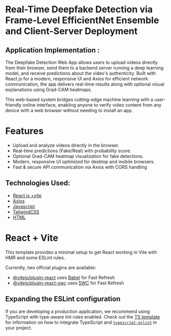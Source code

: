 # Real-Time Deepfake Detection via Frame-Level EfficientNet  Ensemble and Client-Server Deployment

## Application Implementation :

The Deepfake Detection Web App allows users to upload videos directly from their browser, send them to a backend server running a deep learning model, and receive predictions about the video's authenticity.
Built with React.js for a modern, responsive UI and Axios for efficient network communication, the app delivers real-time results along with optional visual explanations using Grad-CAM heatmaps.

This web-based system bridges cutting-edge machine learning with a user-friendly online interface, enabling anyone to verify video content from any device with a web browser  without needing to install an app.


# Features
- Upload and analyze videos directly in the browser.
- Real-time predictions (Fake/Real) with probability score.
- Optional Grad-CAM heatmap visualization for fake detections.
-  Modern, responsive UI optimized for desktop and mobile browsers.
- Fast & secure API communication via Axios with CORS handling

## Technologies Used:
- [React.js +vite](https://vite.dev/)
- [Axios](https://www.npmjs.com/package/axios)
- [Javascript](https://developer.mozilla.org/en-US/docs/Web/JavaScript)
- [TailwindCSS](https://tailwindcss.com/)
- [HTML](https://developer.mozilla.org/en-US/docs/Web/HTML)























# React + Vite

This template provides a minimal setup to get React working in Vite with HMR and some ESLint rules.

Currently, two official plugins are available:

- [@vitejs/plugin-react](https://github.com/vitejs/vite-plugin-react/blob/main/packages/plugin-react) uses [Babel](https://babeljs.io/) for Fast Refresh
- [@vitejs/plugin-react-swc](https://github.com/vitejs/vite-plugin-react/blob/main/packages/plugin-react-swc) uses [SWC](https://swc.rs/) for Fast Refresh

## Expanding the ESLint configuration

If you are developing a production application, we recommend using TypeScript with type-aware lint rules enabled. Check out the [TS template](https://github.com/vitejs/vite/tree/main/packages/create-vite/template-react-ts) for information on how to integrate TypeScript and [`typescript-eslint`](https://typescript-eslint.io) in your project.





